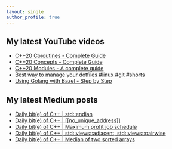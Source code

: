```yaml
---
layout: single
author_profile: true
---
```


## My latest YouTube videos

<ul>
<!--START_SECTION:youtube-->
<li><a href="https://www.youtube.com/watch?v=w-dmOHhBX9o">C++20 Coroutines - Complete Guide</a></li>
<li><a href="https://www.youtube.com/watch?v=1So7onMFxJM">C++20 Concepts  - Complete Guide</a></li>
<li><a href="https://www.youtube.com/watch?v=WRCwciJ5MTE">C++20 Modules - A complete guide</a></li>
<li><a href="https://www.youtube.com/watch?v=LHrB4TcU1JM">Best way to manage your dotfiles #linux #git #shorts</a></li>
<li><a href="https://www.youtube.com/watch?v=mXLrk0ipwz4">Using Golang with Bazel - Step by Step</a></li>
<!--END_SECTION:youtube-->
</ul>

## My latest Medium posts

<ul>
<!--START_SECTION:medium-->
<li><a href="https://medium.com/@simontoth/daily-bit-e-of-c-std-endian-88930e57445e?source=rss-1e1de1006a93------2">Daily bit(e) of C++ | std::endian</a></li>
<li><a href="https://medium.com/@simontoth/daily-bit-e-of-c-no-unique-address-8c49ffb9b4ba?source=rss-1e1de1006a93------2">Daily bit(e) of C++ | [[no_unique_address]]</a></li>
<li><a href="https://medium.com/@simontoth/daily-bit-e-of-c-maximum-profit-job-schedule-e3ee8de16444?source=rss-1e1de1006a93------2">Daily bit(e) of C++ | Maximum profit job schedule</a></li>
<li><a href="https://medium.com/@simontoth/daily-bit-e-of-c-std-views-adjacent-std-views-pairwise-809363044218?source=rss-1e1de1006a93------2">Daily bit(e) of C++ | std::views::adjacent, std::views::pairwise</a></li>
<li><a href="https://medium.com/@simontoth/daily-bit-e-of-c-median-of-two-sorted-arrays-679a3b6f9921?source=rss-1e1de1006a93------2">Daily bit(e) of C++ | Median of two sorted arrays</a></li>
<!--END_SECTION:medium-->
</ul>